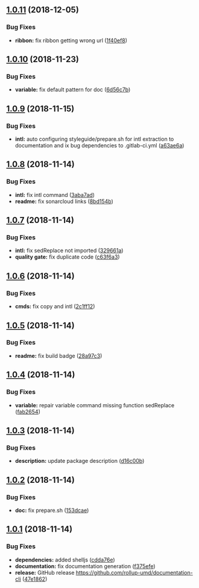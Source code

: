 ## [1.0.11](https://github.com/rollup-umd/documentation-cli/compare/v1.0.10...v1.0.11) (2018-12-05)


### Bug Fixes

* **ribbon:** fix ribbon getting wrong url ([1f40ef8](https://github.com/rollup-umd/documentation-cli/commit/1f40ef8))

## [1.0.10](https://github.com/rollup-umd/documentation-cli/compare/v1.0.9...v1.0.10) (2018-11-23)


### Bug Fixes

* **variable:** fix default pattern for doc ([6d56c7b](https://github.com/rollup-umd/documentation-cli/commit/6d56c7b))

## [1.0.9](https://github.com/rollup-umd/documentation-cli/compare/v1.0.8...v1.0.9) (2018-11-15)


### Bug Fixes

* **intl:** auto configuring styleguide/prepare.sh for intl extraction to documentation and ix bug dependencies to .gitlab-ci.yml ([a63ae6a](https://github.com/rollup-umd/documentation-cli/commit/a63ae6a))

## [1.0.8](https://github.com/rollup-umd/documentation-cli/compare/v1.0.7...v1.0.8) (2018-11-14)


### Bug Fixes

* **intl:** fix intl command ([3aba7ad](https://github.com/rollup-umd/documentation-cli/commit/3aba7ad))
* **readme:** fix sonarcloud links ([8bd154b](https://github.com/rollup-umd/documentation-cli/commit/8bd154b))

## [1.0.7](https://github.com/rollup-umd/documentation-cli/compare/v1.0.6...v1.0.7) (2018-11-14)


### Bug Fixes

* **intl:** fix sedReplace not imported ([329661a](https://github.com/rollup-umd/documentation-cli/commit/329661a))
* **quality gate:** fix duplicate code ([c63f6a3](https://github.com/rollup-umd/documentation-cli/commit/c63f6a3))

## [1.0.6](https://github.com/rollup-umd/documentation-cli/compare/v1.0.5...v1.0.6) (2018-11-14)


### Bug Fixes

* **cmds:** fix copy and intl ([2c1ff12](https://github.com/rollup-umd/documentation-cli/commit/2c1ff12))

## [1.0.5](https://github.com/rollup-umd/documentation-cli/compare/v1.0.4...v1.0.5) (2018-11-14)


### Bug Fixes

* **readme:** fix build badge ([28a97c3](https://github.com/rollup-umd/documentation-cli/commit/28a97c3))

## [1.0.4](https://github.com/rollup-umd/documentation-cli/compare/v1.0.3...v1.0.4) (2018-11-14)


### Bug Fixes

* **variable:** repair variable command missing function sedReplace ([fab2654](https://github.com/rollup-umd/documentation-cli/commit/fab2654))

## [1.0.3](https://github.com/rollup-umd/documentation-cli/compare/v1.0.2...v1.0.3) (2018-11-14)


### Bug Fixes

* **description:** update package description ([d16c00b](https://github.com/rollup-umd/documentation-cli/commit/d16c00b))

## [1.0.2](https://github.com/rollup-umd/documentation-cli/compare/v1.0.1...v1.0.2) (2018-11-14)


### Bug Fixes

* **doc:** fix prepare.sh ([153dcae](https://github.com/rollup-umd/documentation-cli/commit/153dcae))

## [1.0.1](https://github.com/rollup-umd/documentation-cli/compare/v1.0.0...v1.0.1) (2018-11-14)


### Bug Fixes

* **dependencies:** added shelljs ([cdda76e](https://github.com/rollup-umd/documentation-cli/commit/cdda76e))
* **documentation:** fix documentation generation ([f375efe](https://github.com/rollup-umd/documentation-cli/commit/f375efe))
* **release:** GitHub release https://github.com/rollup-umd/documentation-cli ([47e1862](https://github.com/rollup-umd/documentation-cli/commit/47e1862))
